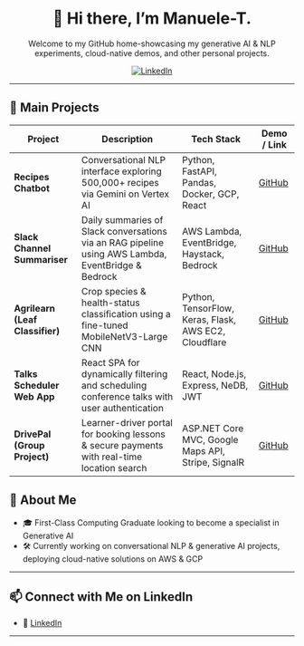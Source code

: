<div align="center">

# 👋 Hi there, I’m Manuele-T.
Welcome to my GitHub home-showcasing my generative AI & NLP experiments, cloud-native demos, and other personal projects.
  
[![LinkedIn](https://img.shields.io/badge/LinkedIn-Connect-blue)](https://www.linkedin.com/in/manuele-t-6870aa138/)  

</div>

---
## 🔭 Main Projects

| Project                        | Description                                                                                             | Tech Stack                                            | Demo / Link   |
|--------------------------------|---------------------------------------------------------------------------------------------------------|-------------------------------------------------------|---------------|
| **Recipes Chatbot**            | Conversational NLP interface exploring 500,000+ recipes via Gemini on Vertex AI                          | Python, FastAPI, Pandas, Docker, GCP, React           | [GitHub](https://github.com/Manuele-T/Recipes_Chatbot)   |
| **Slack Channel Summariser**   | Daily summaries of Slack conversations via an RAG pipeline using AWS Lambda, EventBridge & Bedrock       | AWS Lambda, EventBridge, Haystack, Bedrock            | [GitHub](https://github.com/Manuele-T/SlackSummariser)   |
| **Agrilearn (Leaf Classifier)**| Crop species & health-status classification using a fine-tuned MobileNetV3-Large CNN                     | Python, TensorFlow, Keras, Flask, AWS EC2, Cloudflare | [GitHub](https://github.com/Manuele-T/AgriLearn)   |
| **Talks Scheduler Web App**    | React SPA for dynamically filtering and scheduling conference talks with user authentication               | React, Node.js, Express, NeDB, JWT                    | [GitHub](https://github.com/Manuele-T/Conference_Planner)   |
| **DrivePal (Group Project)**   | Learner-driver portal for booking lessons & secure payments with real-time location search               | ASP.NET Core MVC, Google Maps API, Stripe, SignalR    | [GitHub]([#](https://github.com/Manuele-T/DrivePal))   |


## 🚀 About Me
- 🎓 First-Class Computing Graduate looking to become a specialist in Generative AI  
- 🛠️ Currently working on conversational NLP & generative AI projects, deploying cloud-native solutions on AWS & GCP
---

## 📫 Connect with Me on LinkedIn

- 💼 [LinkedIn](https://www.linkedin.com/in/manuele-t-6870aa138/)  

---
